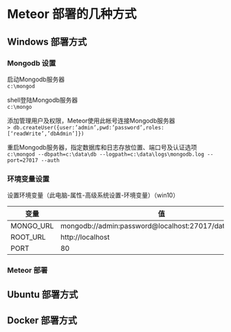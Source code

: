 # Meteor 部署的几种方式

## Windows 部署方式
### Mongodb 设置
启动Mongodb服务器<br>
```c:\mongod```<br>

shell登陆Mongodb服务器<br>
```c:\mongo```<br>

添加管理用户及权限，Meteor使用此帐号连接Mongodb服务器<br>
```> db.createUser({user:’admin’,pwd:’password’,roles:[‘readWrite’,’dbAdmin’]})```<br>

重启Mongodb服务器，指定数据库和日志存放位置、端口号及认证选项<br>
```c:\mongod --dbpath=c:\data\db --logpath=c:\data\logs\mongodb.log --port=27017 --auth```<br>

### 环境变量设置

设置环境变量（此电脑-属性-高级系统设置-环境变量）（win10）<br>

变量 | 值
--|--
MONGO_URL | mongodb://admin:password@localhost:27017/databasename
ROOT_URL | http://localhost
PORT | 80

### Meteor 部署

## Ubuntu 部署方式

## Docker 部署方式
